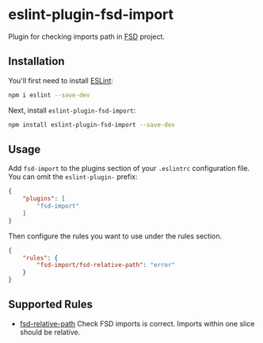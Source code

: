 # eslint-plugin-fsd-import

Plugin for checking imports path in [FSD](https://feature-sliced.design/) project.

## Installation

You'll first need to install [ESLint](https://eslint.org/):

```sh
npm i eslint --save-dev
```

Next, install `eslint-plugin-fsd-import`:

```sh
npm install eslint-plugin-fsd-import --save-dev
```

## Usage

Add `fsd-import` to the plugins section of your `.eslintrc` configuration file. You can omit the `eslint-plugin-` prefix:

```json
{
    "plugins": [
        "fsd-import"
    ]
}
```


Then configure the rules you want to use under the rules section.

```json
{
    "rules": {
        "fsd-import/fsd-relative-path": "error"
    }
}
```

## Supported Rules

* [fsd-relative-path](https://github.com/vgratsilev/eslint-plugin-fsd-import/blob/main/docs/rules/fsd-relative-path.md)
Check FSD imports is correct. Imports within one slice should be relative.


